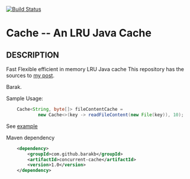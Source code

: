 [![Build Status](https://travis-ci.org/barakb/Cache.svg?branch=master)](https://travis-ci.org/barakb/Cache) 

Cache -- An LRU Java Cache
==========================

## DESCRIPTION

Fast Flexible efficient in memory LRU Java cache
This repository has the sources to [my post](http://bar-orion.blogspot.com/2012/02/fast-flexible-efficient-in-memory-java.html).

Barak.

Sample Usage:

```java
    Cache<String, byte[]> fileContentCache =
            new Cache<>(key -> readFileContent(new File(key)), 10);
```                    

See [example](https://github.com/barakb/Cache/blob/master/src/test/java/org/async/utils/cache/FileContentCache.java)


Maven dependency

```xml
    <dependency>
        <groupId>com.github.barakb</groupId>
        <artifactId>concurrent-cache</artifactId>
        <version>1.0</version>
    </dependency>
```